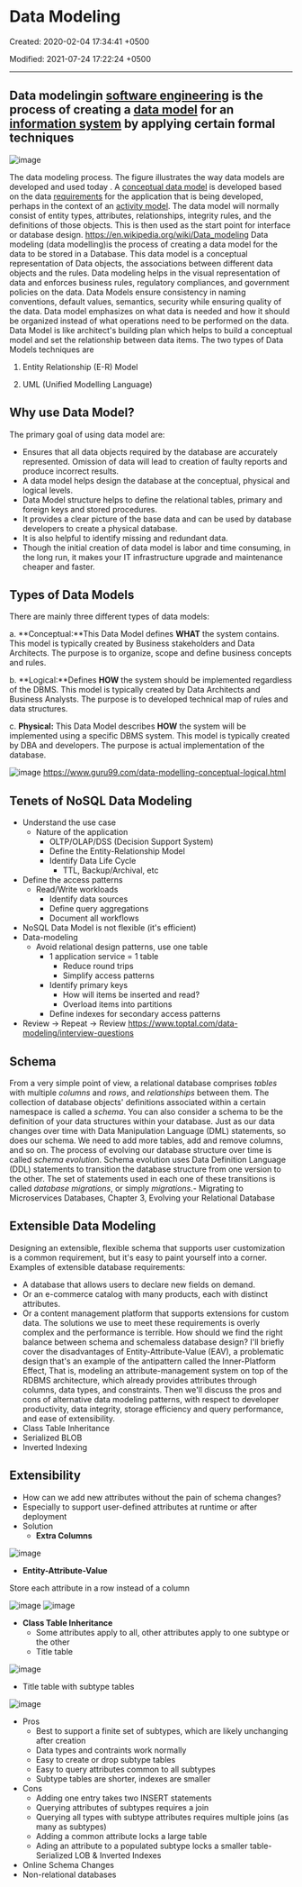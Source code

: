# Data Modeling

Created: 2020-02-04 17:34:41 +0500

Modified: 2021-07-24 17:22:24 +0500

---

## Data modelingin [software engineering](https://en.wikipedia.org/wiki/Software_engineering) is the process of creating a [data model](https://en.wikipedia.org/wiki/Data_model) for an [information system](https://en.wikipedia.org/wiki/Information_system) by applying certain formal techniques

![image](media/Data-Modeling-image1.png)

The data modeling process. The figure illustrates the way data models are developed and used today . A [conceptual data model](https://en.wikipedia.org/wiki/Conceptual_schema) is developed based on the data [requirements](https://en.wikipedia.org/wiki/Requirement) for the application that is being developed, perhaps in the context of an [activity model](https://en.wikipedia.org/wiki/Activity_diagram). The data model will normally consist of entity types, attributes, relationships, integrity rules, and the definitions of those objects. This is then used as the start point for interface or database design.
<https://en.wikipedia.org/wiki/Data_modeling>
Data modeling (data modelling)is the process of creating a data model for the data to be stored in a Database. This data model is a conceptual representation of Data objects, the associations between different data objects and the rules. Data modeling helps in the visual representation of data and enforces business rules, regulatory compliances, and government policies on the data. Data Models ensure consistency in naming conventions, default values, semantics, security while ensuring quality of the data.
Data model emphasizes on what data is needed and how it should be organized instead of what operations need to be performed on the data. Data Model is like architect's building plan which helps to build a conceptual model and set the relationship between data items.
The two types of Data Models techniques are

1. Entity Relationship (E-R) Model

2. UML (Unified Modelling Language)

## Why use Data Model?

The primary goal of using data model are:

- Ensures that all data objects required by the database are accurately represented. Omission of data will lead to creation of faulty reports and produce incorrect results.
- A data model helps design the database at the conceptual, physical and logical levels.
- Data Model structure helps to define the relational tables, primary and foreign keys and stored procedures.
- It provides a clear picture of the base data and can be used by database developers to create a physical database.
- It is also helpful to identify missing and redundant data.
- Though the initial creation of data model is labor and time consuming, in the long run, it makes your IT infrastructure upgrade and maintenance cheaper and faster.

## Types of Data Models

There are mainly three different types of data models:

a.  **Conceptual:**This Data Model defines **WHAT** the system contains. This model is typically created by Business stakeholders and Data Architects. The purpose is to organize, scope and define business concepts and rules.

b.  **Logical:**Defines **HOW** the system should be implemented regardless of the DBMS. This model is typically created by Data Architects and Business Analysts. The purpose is to developed technical map of rules and data structures.

c.  **Physical:** This Data Model describes **HOW** the system will be implemented using a specific DBMS system. This model is typically created by DBA and developers. The purpose is actual implementation of the database.

![image](media/Data-Modeling-image2.png)
<https://www.guru99.com/data-modelling-conceptual-logical.html>

## Tenets of NoSQL Data Modeling

- Understand the use case
  - Nature of the application
    - OLTP/OLAP/DSS (Decision Support System)
    - Define the Entity-Relationship Model
    - Identify Data Life Cycle
      - TTL, Backup/Archival, etc
- Define the access patterns
  - Read/Write workloads
    - Identify data sources
    - Define query aggregations
    - Document all workflows
- NoSQL Data Model is not flexible (it's efficient)
- Data-modeling
  - Avoid relational design patterns, use one table
    - 1 application service = 1 table
      - Reduce round trips
      - Simplify access patterns
    - Identify primary keys
      - How will items be inserted and read?
      - Overload items into partitions
    - Define indexes for secondary access patterns
- Review -> Repeat -> Review
<https://www.toptal.com/data-modeling/interview-questions>

## Schema

From a very simple point of view, a relational database comprises *tables* with multiple *columns* and *rows*, and *relationships* between them. The collection of database objects' definitions associated within a certain namespace is called a *schema*. You can also consider a schema to be the definition of your data structures within your database.
Just as our data changes over time with Data Manipulation Language (DML) statements, so does our schema. We need to add more tables, add and remove columns, and so on. The process of evolving our database structure over time is called *schema evolution*.
Schema evolution uses Data Definition Language (DDL) statements to transition the database structure from one version to the other. The set of statements used in each one of these transitions is called *database migrations*, or simply *migrations*.-   Migrating to Microservices Databases, Chapter 3, Evolving your Relational Database

## Extensible Data Modeling

Designing an extensible, flexible schema that supports user customization is a common requirement, but it's easy to paint yourself into a corner.
Examples of extensible database requirements:

- A database that allows users to declare new fields on demand.
- Or an e-commerce catalog with many products, each with distinct attributes.
- Or a content management platform that supports extensions for custom data.
The solutions we use to meet these requirements is overly complex and the performance is terrible. How should we find the right balance between schema and schemaless database design?
I'll briefly cover the disadvantages of Entity-Attribute-Value (EAV), a problematic design that's an example of the antipattern called the Inner-Platform Effect, That is, modeling an attribute-management system on top of the RDBMS architecture, which already provides attributes through columns, data types, and constraints.
Then we'll discuss the pros and cons of alternative data modeling patterns, with respect to developer productivity, data integrity, storage efficiency and query performance, and ease of extensibility.
- Class Table Inheritance
- Serialized BLOB
- Inverted Indexing

## Extensibility

- How can we add new attributes without the pain of schema changes?
- Especially to support user-defined attributes at runtime or after deployment
- Solution
  - **Extra Columns**

![image](media/Data-Modeling-image3.jpg)

- **Entity-Attribute-Value**

Store each attribute in a row instead of a column

![image](media/Data-Modeling-image4.jpeg)
![image](media/Data-Modeling-image5.jpeg)

- **Class Table Inheritance**
  - Some attributes apply to all, other attributes apply to one subtype or the other
  - Title table

![image](media/Data-Modeling-image6.jpeg)

- Title table with subtype tables

![image](media/Data-Modeling-image7.jpeg)

- Pros
  - Best to support a finite set of subtypes, which are likely unchanging after creation
  - Data types and contraints work normally
  - Easy to create or drop subtype tables
  - Easy to query attributes common to all subtypes
  - Subtype tables are shorter, indexes are smaller
- Cons
  - Adding one entry takes two INSERT statements
  - Querying attributes of subtypes requires a join
  - Querying all types with subtype attributes requires multiple joins (as many as subtypes)
  - Adding a common attribute locks a large table
  - Ading an attribute to a populated subtype locks a smaller table-   Serialized LOB & Inverted Indexes
- Online Schema Changes
- Non-relational databases
